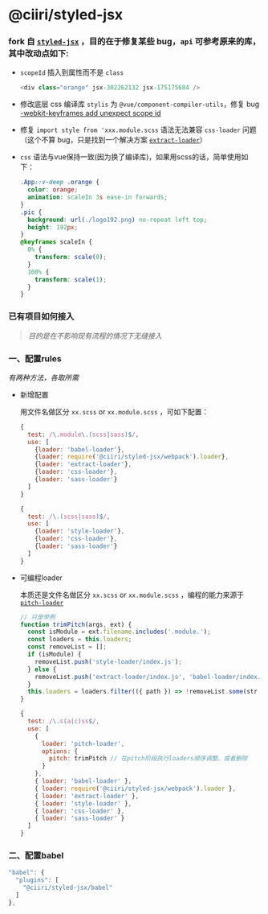 # @ciiri/styled-jsx

### fork 自 [`styled-jsx`](https://github.com/zeit/styled-jsx) ，目的在于修复某些 bug，`api` 可参考原来的库，其中改动点如下:

- `scopeId` 插入到属性而不是 `class`

  ```javascript
  <div class="orange" jsx-302262132 jsx-175175684 />
  ```

- 修改底层 css 编译库 `stylis` 为 `@vue/component-compiler-utils`，修复 bug [-webkit-keyframes add unexpect scope id](https://github.com/thysultan/stylis.js/issues/200)

- 修复 `import style from 'xxx.module.scss` 语法无法兼容 `css-loader` 问题（这个不算 bug，只是找到一个解决方案 [`extract-loader`](https://github.com/peerigon/extract-loader)）

- `css` 语法与vue保持一致(因为换了编译库)，如果用scss的话，简单使用如下：
  ```css
  .App::v-deep .orange {
    color: orange;
    animation: scaleIn 3s ease-in forwards;
  }
  .pic {
    background: url(./logo192.png) no-repeat left top;
    height: 192px;
  }
  @keyframes scaleIn {
    0% {
      transform: scale(0);
    }
    100% {
      transform: scale(1);
    }
  }
  ```

### 已有项目如何接入

> _目的是在不影响现有流程的情况下无缝接入_

### 一、配置rules

_有两种方法，各取所需_

- 新增配置

  用文件名做区分 `xx.scss` or `xx.module.scss` ，可如下配置：

  ```javascript
  {
    test: /\.module\.(scss|sass)$/,
    use: [
      {loader: 'babel-loader'},
      {loader: require('@ciiri/styled-jsx/webpack').loader},
      {loader: 'extract-loader'},
      {loader: 'css-loader'},
      {loader: 'sass-loader'}
    ]
  }

  {
    test: /\.(scss|sass)$/,
    use: [
      {loader: 'style-loader'},
      {loader: 'css-loader'},
      {loader: 'sass-loader'}
    ]
  }
  ```


- 可编程loader

  本质还是文件名做区分 `xx.scss` or `xx.module.scss` ，编程的能力来源于 [`pitch-loader`](https://github.com/singleparty/pitch-loader)

  ```javascript
  // 只是举例
  function trimPitch(args, ext) {
    const isModule = ext.filename.includes('.module.');
    const loaders = this.loaders;
    const removeList = [];
    if (isModule) {
      removeList.push('style-loader/index.js');
    } else {
      removeList.push('extract-loader/index.js', 'babel-loader/index.js', '@ciiri/styled-jsx/dist/webpack.js');
    }
    this.loaders = loaders.filter(({ path }) => !removeList.some(str => path.includes(str)));
  }

  {
    test: /\.s(a|c)ss$/,
    use: [
      { 
        loader: 'pitch-loader', 
        options: {
          pitch: trimPitch // 在pitch阶段执行loaders顺序调整、或者删除
        }
      },
      { loader: 'babel-loader' },
      { loader: require('@ciiri/styled-jsx/webpack').loader },
      { loader: 'extract-loader' },
      { loader: 'style-loader' },
      { loader: 'css-loader' },
      { loader: 'sass-loader' }
    ]
  }
  ```

### 二、配置babel

```javascript
"babel": {
  "plugins": [
    "@ciiri/styled-jsx/babel"
  ]
},
```
